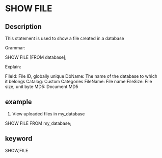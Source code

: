 # SHOW FILE
## Description

This statement is used to show a file created in a database

Grammar:

SHOW FILE [FROM database];

Explain:

FileId: File ID, globally unique
DbName: The name of the database to which it belongs
Catalog: Custom Categories
FileName: File name
FileSize: File size, unit byte
MD5: Document MD5

## example

1. View uploaded files in my_database

SHOW FILE FROM my_database;

## keyword
SHOW,FILE
